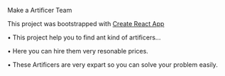 Make a Artificer Team

This project was bootstrapped with [Create React App](https://artificers-site.netlify.app/)

• This project help you to find ant kind of artificers...

• Here you can hire them very resonable prices.

• These Artificers are very expart so you can solve your problem easily.

